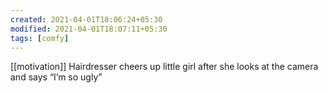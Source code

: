 ```yaml
---
created: 2021-04-01T18:06:24+05:30
modified: 2021-04-01T18:07:11+05:30
tags: [comfy]
---
```

[[motivation]]
 Hairdresser cheers up little girl after she looks at the camera and says “I’m so ugly” 
